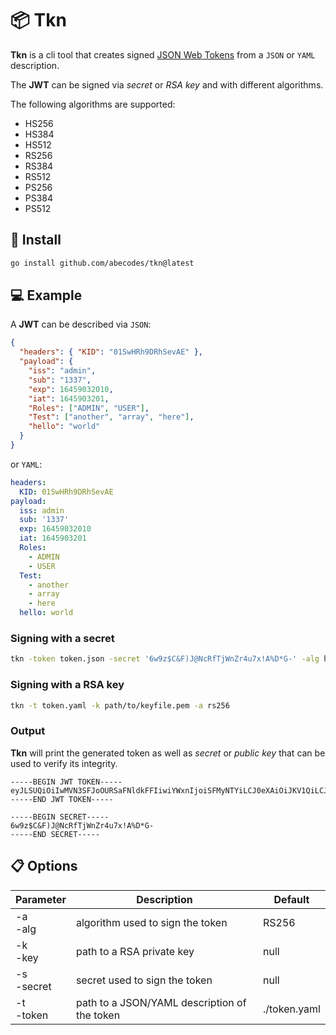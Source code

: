# :package: Tkn

**Tkn** is a cli tool that creates signed
[JSON Web Tokens](https://jwt.io/introduction) from a `JSON` or `YAML`
description.

The **JWT** can be signed via _secret_ or _RSA key_ and with different
algorithms.

The following algorithms are supported:

- HS256
- HS384
- HS512
- RS256
- RS384
- RS512
- PS256
- PS384
- PS512

## :floppy_disk: Install

```bash
go install github.com/abecodes/tkn@latest
```

## :computer: Example

A **JWT** can be described via `JSON`:

```json
{
  "headers": { "KID": "01SwHRh9DRhSevAE" },
  "payload": {
    "iss": "admin",
    "sub": "1337",
    "exp": 16459032010,
    "iat": 1645903201,
    "Roles": ["ADMIN", "USER"],
    "Test": ["another", "array", "here"],
    "hello": "world"
  }
}
```

or `YAML`:

```yaml
headers:
  KID: 01SwHRh9DRhSevAE
payload:
  iss: admin
  sub: '1337'
  exp: 16459032010
  iat: 1645903201
  Roles:
    - ADMIN
    - USER
  Test:
    - another
    - array
    - here
  hello: world
```

### Signing with a secret

```bash
tkn -token token.json -secret '6w9z$C&F)J@NcRfTjWnZr4u7x!A%D*G-' -alg hs256
```

### Signing with a RSA key

```bash
tkn -t token.yaml -k path/to/keyfile.pem -a rs256
```

### Output

**Tkn** will print the generated token as well as _secret_ or _public key_ that
can be used to verify its integrity.

```
-----BEGIN JWT TOKEN-----
eyJLSUQiOiIwMVN3SFJoOURSaFNldkFFIiwiYWxnIjoiSFMyNTYiLCJ0eXAiOiJKV1QiLCJ5b2xvIjoxMjN9.eyJSb2xlcyI6WyJBRE1JTiIsIlVTRVIiXSwiVGVzdCI6WyJhbm90aGVyIiwiYXJyYXkiLCJoZXJlIl0sImV4cCI6MTY0NTkwMzIwMTAsImhlbGxvIjoid29ybGQiLCJpYXQiOjE2NDU5MDMyMDEsImlzcyI6ImFkbWluIiwic3ViIjoiMTMzNyJ9.thTxEWqPozH2WWmiBaVvHIi4tTTAYDBbt4GA3nhhzKY
-----END JWT TOKEN-----

-----BEGIN SECRET-----
6w9z$C&F)J@NcRfTjWnZr4u7x!A%D*G-
-----END SECRET-----
```

## :clipboard: Options

| Parameter     | Description                                  | Default      |
| ------------- | -------------------------------------------- | ------------ |
| -a<br>-alg    | algorithm used to sign the token             | RS256        |
| -k<br>-key    | path to a RSA private key                    | null         |
| -s<br>-secret | secret used to sign the token                | null         |
| -t<br>-token  | path to a JSON/YAML description of the token | ./token.yaml |
